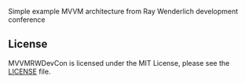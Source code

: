 
Simple example MVVM architecture from Ray Wenderlich development conference

## License
MVVMRWDevCon is licensed under the MIT License, please see the [LICENSE](LICENSE) file.
